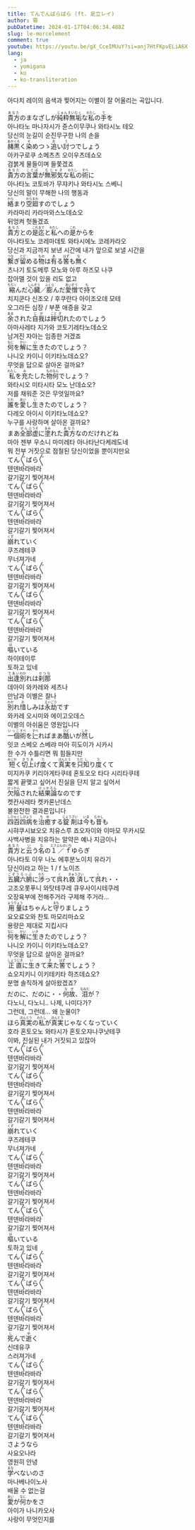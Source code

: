 ```yaml
---
title: てんでんばらばら (ft. 足立レイ)
author: 霄
pubDatetime: 2024-01-17T04:06:34.488Z
slug: le-morcelement
comment: true
youtube: https://youtu.be/gX_CceIMUuY?si=anj7HtFKpvELiA6X
lang:
  - ja
  - yomigana
  - ko
  - ko-transliteration
---
```


아다치 레이의 음색과 찢어지는 이별이 잘 어울리는 곡입니다.

<div>
    <div class="lang-ja"><ruby>貴方<rp>(</rp><rt>あなた</rt><rp>)</rp></ruby>のまなざしが<ruby>純粋無垢<rp>(</rp><rt>じゅんすいむく</rt><rp>)</rp></ruby>な<ruby>私<rp>(</rp><rt>わたし</rt><rp>)</rp></ruby>の<ruby>手<rp>(</rp><rt>て</rt><rp>)</rp></ruby>を</div>
    <div class="lang-ko-tl">아나타노 마나자시가 쥰스이무쿠나 와타시노 테오</div>
    <div class="lang-ko">당신의 눈길이 순진무구한 나의 손을</div>
</div>
<div>
    <div class="lang-ja"><ruby>赭黒<rp>(</rp><rt>あかぐろ</rt><rp>)</rp></ruby>く<ruby>染<rp>(</rp><rt>そ</rt><rp>)</rp></ruby>めつゝ<ruby>追<rp>(</rp><rt>お</rt><rp>)</rp></ruby>い<ruby>討<rp>(</rp><rt>う</rt><rp>)</rp></ruby>つでしょう</div>
    <div class="lang-ko-tl">아카구로쿠 소메츠츠 오이우츠데쇼오</div>
    <div class="lang-ko">검붉게 물들이며 들쫓겠죠</div>
</div>
<div>
    <div class="lang-ja"><ruby>貴方<rp>(</rp><rt>あなた</rt><rp>)</rp></ruby>の<ruby>言葉<rp>(</rp><rt>ことば</rt><rp>)</rp></ruby>が<ruby>無邪気<rp>(</rp><rt>むじゃき</rt><rp>)</rp></ruby>な<ruby>私<rp>(</rp><rt>わたし</rt><rp>)</rp></ruby>の<ruby>術<rp>(</rp><rt>すべ</rt><rp>)</rp></ruby>に</div>
    <div class="lang-ko-tl">아나타노 코토바가 무쟈키나 와타시노 스베니</div>
    <div class="lang-ko">당신의 말이 무해한 나의 행동과</div>
</div>
<div>
    <div class="lang-ja"><ruby>絡<rp>(</rp><rt>から</rt><rp>)</rp></ruby>まり<ruby>空廻<rp>(</rp><rt>からまわ</rt><rp>)</rp></ruby>すのでしょう</div>
    <div class="lang-ko-tl">카라마리 카라마와스노데쇼오</div>
    <div class="lang-ko">뒤엉켜 헛돌겠죠</div>
</div>
<div>
    <div class="lang-ja"><ruby>貴方<rp>(</rp><rt>あなた</rt><rp>)</rp></ruby>との<ruby>是迄<rp>(</rp><rt>これまで</rt><rp>)</rp></ruby>と<ruby>私<rp>(</rp><rt>わたし</rt><rp>)</rp></ruby>への<ruby>是<rp>(</rp><rt>これ</rt><rp>)</rp></ruby>からを</div>
    <div class="lang-ko-tl">아나타토노 코레마데토 와타시에노 코레카라오</div>
    <div class="lang-ko">당신과 지금까지 보낸 시간에 내가 앞으로 보낼 시간을</div>
</div>
<div>
    <div class="lang-ja"><ruby>繋<rp>(</rp><rt>つな</rt><rp>)</rp></ruby>ぎ<ruby>留<rp>(</rp><rt>とど</rt><rp>)</rp></ruby>める<ruby>物<rp>(</rp><rt>もの</rt><rp>)</rp></ruby>は<ruby>有<rp>(</rp><rt>あ</rt><rp>)</rp></ruby>る<ruby>筈<rp>(</rp><rt>はず</rt><rp>)</rp></ruby>も<ruby>無<rp>(</rp><rt>な</rt><rp>)</rp></ruby>く</div>
    <div class="lang-ko-tl">츠나기 토도메루 모노와 아루 하즈모 나쿠</div>
    <div class="lang-ko">잡아맬 것이 있을 리도 없고</div>
</div>
<div>
    <div class="lang-ja"><ruby>縮<rp>(</rp><rt>ちぢく</rt><rp>)</rp></ruby>んだ<ruby>心臓<rp>(</rp><rt>しんぞう</rt><rp>)</rp></ruby>／<ruby>膨<rp>(</rp><rt>ふくら</rt><rp>)</rp></ruby>んだ<ruby>愛憎<rp>(</rp><rt>あいぞう</rt><rp>)</rp></ruby>で<ruby>持<rp>(</rp><rt>も</rt><rp>)</rp></ruby>て</div>
    <div class="lang-ko-tl">치지쿤다 신조오 / 후쿠란다 아이조오데 모테</div>
    <div class="lang-ko">오그라든 심장 / 부푼 애증을 갖고</div>
</div>
<div>
    <div class="lang-ja"><ruby>余<rp>(</rp><rt>あま</rt><rp>)</rp></ruby>された<ruby>自我<rp>(</rp><rt>じが</rt><rp>)</rp></ruby>は<ruby>縡<rp>(</rp><rt>こと</rt><rp>)</rp></ruby><ruby>切<rp>(</rp><rt>ぎ</rt><rp>)</rp></ruby>れたのでしょう</div>
    <div class="lang-ko-tl">아마사레타 지가와 코토기레타노데쇼오</div>
    <div class="lang-ko">남겨진 자아는 임종한 거겠죠</div>
</div>
<div>
    <div class="lang-ja"><ruby>何<rp>(</rp><rt>なに</rt><rp>)</rp></ruby>を<ruby>解<rp>(</rp><rt>かい</rt><rp>)</rp></ruby>に<ruby>生<rp>(</rp><rt>い</rt><rp>)</rp></ruby>きたのでしょう？</div>
    <div class="lang-ko-tl">나니오 카이니 이키타노데쇼오?</div>
    <div class="lang-ko">무엇을 답으로 살아온 걸까요?</div>
</div>
<div>
    <div class="lang-ja"><ruby>私<rp>(</rp><rt>わたし</rt><rp>)</rp></ruby>を<ruby>充<rp>(</rp><rt>み</rt><rp>)</rp></ruby>たした<ruby>物<rp>(</rp><rt>もの</rt><rp>)</rp></ruby><ruby>何<rp>(</rp><rt>なん</rt><rp>)</rp></ruby>でしょう？</div>
    <div class="lang-ko-tl">와타시오 미타시타 모노 난데쇼오?</div>
    <div class="lang-ko">저를 채워준 것은 무엇일까요?</div>
</div>
<div>
    <div class="lang-ja"><ruby>誰<rp>(</rp><rt>だれ</rt><rp>)</rp></ruby>を<ruby>愛<rp>(</rp><rt>あい</rt><rp>)</rp></ruby>し<ruby>生<rp>(</rp><rt>い</rt><rp>)</rp></ruby>きたのでしょう？</div>
    <div class="lang-ko-tl">다레오 아이시 이키타노데쇼오?</div>
    <div class="lang-ko">누구를 사랑하며 살아온 걸까요?</div>
</div>
<div>
    <div class="lang-ja">まあ<ruby>全部<rp>(</rp><rt>ぜんぶ</rt><rp>)</rp></ruby><ruby>虚<rp>(</rp><rt>うそ</rt><rp>)</rp></ruby>に<ruby>塗<rp>(</rp><rt>まみ</rt><rp>)</rp></ruby>れた<ruby>貴方<rp>(</rp><rt>あなた</rt><rp>)</rp></ruby>なのだけれどね</div>
    <div class="lang-ko-tl">마아 젠부 우소니 마미레타 아나타난다케레도네</div>
    <div class="lang-ko">뭐 전부 거짓으로 점철된 당신이었을 뿐이지만요</div>
</div>
<div>
    <div class="lang-ja">てん〲ばら〲</div>
    <div class="lang-ko-tl">텐덴바라바라</div>
    <div class="lang-ko">갈기갈기 찢어져서</div>
</div>
<div>
    <div class="lang-ja">てん〲ばら〲</div>
    <div class="lang-ko-tl">텐덴바라바라</div>
    <div class="lang-ko">갈기갈기 찢어져서</div>
</div>
<div>
    <div class="lang-ja">てん〲ばら〲</div>
    <div class="lang-ko-tl">텐덴바라바라</div>
    <div class="lang-ko">갈기갈기 찢어져서</div>
</div>
<div>
    <div class="lang-ja"><ruby>崩<rp>(</rp><rt>くず</rt><rp>)</rp></ruby>れていく</div>
    <div class="lang-ko-tl">쿠즈레테쿠</div>
    <div class="lang-ko">무너져가네</div>
</div>
<div>
    <div class="lang-ja">てん〲ばら〲</div>
    <div class="lang-ko-tl">텐덴바라바라</div>
    <div class="lang-ko">갈기갈기 찢어져서</div>
</div>
<div>
    <div class="lang-ja">てん〲ばら〲</div>
    <div class="lang-ko-tl">텐덴바라바라</div>
    <div class="lang-ko">갈기갈기 찢어져서</div>
</div>
<div>
    <div class="lang-ja">てん〲ばら〲</div>
    <div class="lang-ko-tl">텐덴바라바라</div>
    <div class="lang-ko">갈기갈기 찢어져서</div>
</div>
<div>
    <div class="lang-ja"><ruby>嘔<rp>(</rp><rt>は</rt><rp>)</rp></ruby>いている</div>
    <div class="lang-ko-tl">하이테이루</div>
    <div class="lang-ko">토하고 있네</div>
</div>
<div>
    <div class="lang-ja"><ruby>出逢<rp>(</rp><rt>であい</rt><rp>)</rp></ruby><ruby>別<rp>(</rp><rt>わか</rt><rp>)</rp></ruby>れは<ruby>刹那<rp>(</rp><rt>せつな</rt><rp>)</rp></ruby></div>
    <div class="lang-ko-tl">데아이 와카레와 세츠나</div>
    <div class="lang-ko">만남과 이별은 찰나</div>
</div>
<div>
    <div class="lang-ja"><ruby>別<rp>(</rp><rt>わか</rt><rp>)</rp></ruby>れ<ruby>惜<rp>(</rp><rt>お</rt><rp>)</rp></ruby>しみは<ruby>永劫<rp>(</rp><rt>えいごう</rt><rp>)</rp></ruby>です</div>
    <div class="lang-ko-tl">와카레 오시미와 에이고오데스</div>
    <div class="lang-ko">이별의 아쉬움은 영원입니다</div>
</div>
<div>
    <div class="lang-ja"><ruby>一個<rp>(</rp><rt>いっこ</rt><rp>)</rp></ruby><ruby>術<rp>(</rp><rt>すべ</rt><rp>)</rp></ruby>を<ruby>辷<rp>(</rp><rt>すべ</rt><rp>)</rp></ruby>ればまあ<ruby>酷<rp>(</rp><rt>ひど</rt><rp>)</rp></ruby>いが<ruby>然<rp>(</rp><rt>しか</rt><rp>)</rp></ruby>し</div>
    <div class="lang-ko-tl">잇코 스베오 스베랴 마아 히도이가 시카시</div>
    <div class="lang-ko">한 수가 수틀리면 뭐 힘들지만</div>
</div>
<div>
    <div class="lang-ja"><ruby>短<rp>(</rp><rt>みじか</rt><rp>)</rp></ruby>く<ruby>切上<rp>(</rp><rt>きりあ</rt><rp>)</rp></ruby>げ<ruby>度<rp>(</rp><rt>た</rt><rp>)</rp></ruby>くて<ruby>真実<rp>(</rp><rt>ほんとう</rt><rp>)</rp></ruby>を<ruby>只<rp>(</rp><rt>ただ</rt><rp>)</rp></ruby><ruby>知<rp>(</rp><rt>し</rt><rp>)</rp></ruby>り<ruby>度<rp>(</rp><rt>た</rt><rp>)</rp></ruby>くて</div>
    <div class="lang-ko-tl">미지카쿠 키리아게타쿠테 혼토오오 타다 시리타쿠테</div>
    <div class="lang-ko">짧게 끝맺고 싶어서 진실을 단지 알고 싶어서</div>
</div>
<div>
    <div class="lang-ja"><ruby>欠陥<rp>(</rp><rt>けっかん</rt><rp>)</rp></ruby>された<ruby>結果論<rp>(</rp><rt>けっかろん</rt><rp>)</rp></ruby>なのです</div>
    <div class="lang-ko-tl">켓칸사레타 켓카론난데스</div>
    <div class="lang-ko">불완전한 결과론입니다</div>
</div>
<div>
    <div class="lang-ja"><ruby>四百四病<rp>(</rp><rt>しひゃくしびょう</rt><rp>)</rp></ruby>を<ruby>治癒<rp>(</rp><rt>ちゆ</rt><rp>)</rp></ruby>する<ruby>錠剤<rp>(</rp><rt>じょうざい</rt><rp>)</rp></ruby>は<ruby>今<rp>(</rp><rt>いま</rt><rp>)</rp></ruby>も<ruby>昔<rp>(</rp><rt>むかし</rt><rp>)</rp></ruby>も</div>
    <div class="lang-ko-tl">시햐쿠시뵤오오 치유스루 죠오자이와 이마모 무카시모</div>
    <div class="lang-ko">사백사병을 치유하는 알약은 예나 지금이나</div>
</div>
<div>
    <div class="lang-ja"><ruby>貴方<rp>(</rp><rt>あなた</rt><rp>)</rp></ruby>と<ruby>云<rp>(</rp><rt>い</rt><rp>)</rp></ruby>う<ruby>名<rp>(</rp><rt>な</rt><rp>)</rp></ruby>の<ruby>１／ｆ<rp>(</rp><rt>エフぶんのいち</rt><rp>)</rp></ruby>ゆらぎ</div>
    <div class="lang-ko-tl">아나타토 이우 나노 에후분노이치 유라기</div>
    <div class="lang-ko">당신이라고 하는 1 / f 노이즈</div>
</div>
<div>
    <div class="lang-ja"><ruby>五臓六腑<rp>(</rp><rt>ごぞうろっぷ</rt><rp>)</rp></ruby>に<ruby>渉<rp>(</rp><rt>わた</rt><rp>)</rp></ruby>って<ruby>呉<rp>(</rp><rt>く</rt><rp>)</rp></ruby>れ<ruby>救済<rp>(</rp><rt>きゅうさい</rt><rp>)</rp></ruby>して<ruby>呉<rp>(</rp><rt>く</rt><rp>)</rp></ruby>れ・・</div>
    <div class="lang-ko-tl">고조오롯푸니 와탓테쿠레 큐우사이시테쿠레</div>
    <div class="lang-ko">오장육부에 전해주거라 구제해 주거라…</div>
</div>
<div>
    <div class="lang-ja"><ruby>用量<rp>(</rp><rt>ようりょう</rt><rp>)</rp></ruby>はちゃんと<ruby>守<rp>(</rp><rt>まも</rt><rp>)</rp></ruby>りましょう</div>
    <div class="lang-ko-tl">요오료오와 찬토 마모리마쇼오</div>
    <div class="lang-ko">용량은 제대로 지킵시다</div>
</div>
<div>
    <div class="lang-ja"><ruby>何<rp>(</rp><rt>なに</rt><rp>)</rp></ruby>を<ruby>解<rp>(</rp><rt>かい</rt><rp>)</rp></ruby>に<ruby>生<rp>(</rp><rt>いき</rt><rp>)</rp></ruby>きたのでしょう？</div>
    <div class="lang-ko-tl">나니오 카이니 이키타노데쇼오?</div>
    <div class="lang-ko">무엇을 답으로 살아온 걸까요?</div>
</div>
<div>
    <div class="lang-ja"><ruby>正直<rp>(</rp><rt>しょうじき</rt><rp>)</rp></ruby>に<ruby>生<rp>(</rp><rt>い</rt><rp>)</rp></ruby>きて<ruby>来<rp>(</rp><rt>き</rt><rp>)</rp></ruby>た<ruby>筈<rp>(</rp><rt>はず</rt><rp>)</rp></ruby>でしょう？</div>
    <div class="lang-ko-tl">쇼오지키니 이키테키타 하즈데쇼오?</div>
    <div class="lang-ko">분명 솔직하게 살아왔겠죠?</div>
</div>
<div>
    <div class="lang-ja">だのに、だのに・・<ruby>何故<rp>(</rp><rt>なぜ</rt><rp>)</rp></ruby>、<ruby>泪<rp>(</rp><rt>なみだ</rt><rp>)</rp></ruby>が？</div>
    <div class="lang-ko-tl">다노니, 다노니.. 나제, 나미다가?</div>
    <div class="lang-ko">그런데, 그런데… 왜 눈물이?</div>
</div>
<div>
    <div class="lang-ja">ほら<ruby>真実<rp>(</rp><rt>ほんとう</rt><rp>)</rp></ruby>の<ruby>私<rp>(</rp><rt>わたし</rt><rp>)</rp></ruby>が<ruby>真実<rp>(</rp><rt>ほんとう</rt><rp>)</rp></ruby>じゃなくなっていく</div>
    <div class="lang-ko-tl">호라 혼토오노 와타시가 혼토오쟈나쿠낫테쿠</div>
    <div class="lang-ko">이봐, 진실된 내가 거짓되고 있잖아</div>
</div>
<div>
    <div class="lang-ja">てん〲ばら〲</div>
    <div class="lang-ko-tl">텐덴바라바라</div>
    <div class="lang-ko">갈기갈기 찢어져서</div>
</div>
<div>
    <div class="lang-ja">てん〲ばら〲</div>
    <div class="lang-ko-tl">텐덴바라바라</div>
    <div class="lang-ko">갈기갈기 찢어져서</div>
</div>
<div>
    <div class="lang-ja">てん〲ばら〲</div>
    <div class="lang-ko-tl">텐덴바라바라</div>
    <div class="lang-ko">갈기갈기 찢어져서</div>
</div>
<div>
    <div class="lang-ja"><ruby>崩<rp>(</rp><rt>くず</rt><rp>)</rp></ruby>れていく</div>
    <div class="lang-ko-tl">쿠즈레테쿠</div>
    <div class="lang-ko">무너져가네</div>
</div>
<div>
    <div class="lang-ja">てん〲ばら〲</div>
    <div class="lang-ko-tl">텐덴바라바라</div>
    <div class="lang-ko">갈기갈기 찢어져서</div>
</div>
<div>
    <div class="lang-ja">てん〲ばら〲</div>
    <div class="lang-ko-tl">텐덴바라바라</div>
    <div class="lang-ko">갈기갈기 찢어져서</div>
</div>
<div>
    <div class="lang-ja">てん〲ばら〲</div>
    <div class="lang-ko-tl">텐덴바라바라</div>
    <div class="lang-ko">갈기갈기 찢어져서</div>
</div>
<div>
    <div class="lang-ja"><ruby>嘔<rp>(</rp><rt>は</rt><rp>)</rp></ruby>いている</div>
    <div class="lang-ko">토하고 있네</div>
</div>
<div>
    <div class="lang-ja">てん〲ばら〲</div>
    <div class="lang-ko-tl">텐덴바라바라</div>
    <div class="lang-ko">갈기갈기 찢어져서</div>
</div>
<div>
    <div class="lang-ja">てん〲ばら〲</div>
    <div class="lang-ko-tl">텐덴바라바라</div>
    <div class="lang-ko">갈기갈기 찢어져서</div>
</div>
<div>
    <div class="lang-ja">てん〲ばら〲</div>
    <div class="lang-ko-tl">텐덴바라바라</div>
    <div class="lang-ko">갈기갈기 찢어져서</div>
</div>
<div>
    <div class="lang-ja"><ruby>死<rp>(</rp><rt>し</rt><rp>)</rp></ruby>んで<ruby>逝<rp>(</rp><rt>ゆ</rt><rp>)</rp></ruby>く</div>
    <div class="lang-ko-tl">신데유쿠</div>
    <div class="lang-ko">스러져가네</div>
</div>
<div>
    <div class="lang-ja">てん〲ばら〲</div>
    <div class="lang-ko-tl">텐덴바라바라</div>
    <div class="lang-ko">갈기갈기 찢어져서</div>
</div>
<div>
    <div class="lang-ja">てん〲ばら〲</div>
    <div class="lang-ko-tl">텐덴바라바라</div>
    <div class="lang-ko">갈기갈기 찢어져서</div>
</div>
<div>
    <div class="lang-ja">てん〲ばら〲</div>
    <div class="lang-ko-tl">텐덴바라바라</div>
    <div class="lang-ko">갈기갈기 찢어져서</div>
</div>
<div>
    <div class="lang-ja">さようなら</div>
    <div class="lang-ko-tl">사요오나라</div>
    <div class="lang-ko">영원히 안녕</div>
</div>
<div>
    <div class="lang-ja"><ruby>学<rp>(</rp><rt>まな</rt><rp>)</rp></ruby>べないのさ</div>
    <div class="lang-ko-tl">마나베나이노사</div>
    <div class="lang-ko">배울 수 없는걸</div>
</div>
<div>
    <div class="lang-ja"><ruby>愛<rp>(</rp><rt>あい</rt><rp>)</rp></ruby>が<ruby>何<rp>(</rp><rt>なに</rt><rp>)</rp></ruby>かをさ</div>
    <div class="lang-ko-tl">아이가 나니카오사</div>
    <div class="lang-ko">사랑이 무엇인지를</div>
</div>
